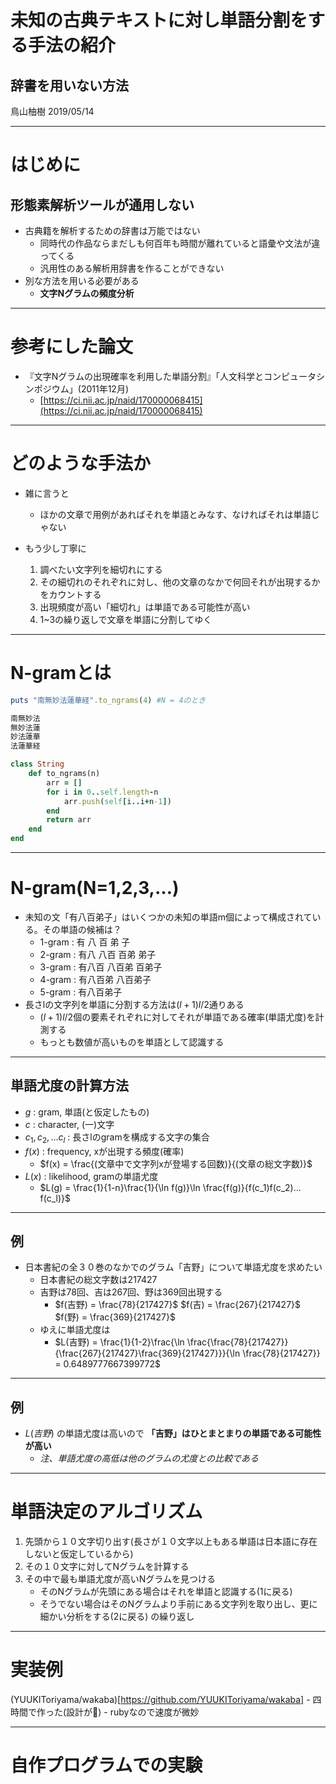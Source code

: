 # 未知の古典テキストに対し単語分割をする手法の紹介
## 辞書を用いない方法
鳥山柚樹
2019/05/14

---

# はじめに
## 形態素解析ツールが通用しない
- 古典籍を解析するための辞書は万能ではない
	- 同時代の作品ならまだしも何百年も時間が離れていると語彙や文法が違ってくる
	- 汎用性のある解析用辞書を作ることができない
- 別な方法を用いる必要がある
	- **文字Nグラムの頻度分析**

---

# 参考にした論文
- 『文字Nグラムの出現確率を利用した単語分割』「人文科学とコンピュータシンポジウム」(2011年12月)
	- [https://ci.nii.ac.jp/naid/170000068415](https://ci.nii.ac.jp/naid/170000068415)

---

# どのような手法か
- 雑に言うと
	- ほかの文章で用例があればそれを単語とみなす、なければそれは単語じゃない

- もう少し丁寧に
	1. 調べたい文字列を細切れにする
	2. その細切れのそれぞれに対し、他の文章のなかで何回それが出現するかをカウントする
	3. 出現頻度が高い「細切れ」は単語である可能性が高い
	4. 1~3の繰り返しで文章を単語に分割してゆく

---

# N-gramとは
```ruby
puts "南無妙法蓮華経".to_ngrams(4) #N = 4のとき

南無妙法
無妙法蓮
妙法蓮華
法蓮華経
```

```ruby:to_ngrams.rb
class String
	def to_ngrams(n)
		arr = []
		for i in 0..self.length-n
			arr.push(self[i..i+n-1])
		end
		return arr
	end
end
```

---

# N-gram(N=1,2,3,…)
- 未知の文「有八百弟子」はいくつかの未知の単語m個によって構成されている。その単語の候補は？
	- 1-gram : 有	八	百	弟	子
	- 2-gram : 有八	八百	百弟	弟子
	- 3-gram : 有八百	八百弟	百弟子
	- 4-gram : 有八百弟	八百弟子
	- 5-gram : 有八百弟子
- 長さlの文字列を単語に分割する方法は$(l+1)l/2$通りある
	- $(l+1)l/2$個の要素それぞれに対してそれが単語である確率(単語尤度)を計測する
	- もっとも数値が高いものを単語として認識する

---

## 単語尤度の計算方法
- $g$ : gram, 単語(と仮定したもの)
- $c$ : character, (一)文字
- $c_1,c_2,…c_l$ : 長さlのgramを構成する文字の集合
- $f(x)$ : frequency, xが出現する頻度(確率)
	- $f(x) = \frac{(文章中で文字列xが登場する回数)}{(文章の総文字数)}$
- $L(x)$ : likelihood, gramの単語尤度
	- $L(g) = \frac{1}{1-n}\frac{1}{\ln f(g)}\ln \frac{f(g)}{f(c_1)f(c_2)…f(c_l)}$

---

## 例
- 日本書紀の全３０巻のなかでのグラム「吉野」について単語尤度を求めたい
	- 日本書紀の総文字数は217427
	- 吉野は78回、吉は267回、野は369回出現する
		- $f(吉野) = \frac{78}{217427}$ $f(吉) = \frac{267}{217427}$ $f(野) = \frac{369}{217427}$
	- ゆえに単語尤度は
		- $L(吉野) = \frac{1}{1-2}\frac{\ln \frac{\frac{78}{217427}}{\frac{267}{217427}\frac{369}{217427}}}{\ln \frac{78}{217427}} = 0.6489777667399772$

---

## 例
- $L(吉野)$ の単語尤度は高いので **「吉野」はひとまとまりの単語である可能性が高い**
	- *注、単語尤度の高低は他のグラムの尤度との比較である*

---

# 単語決定のアルゴリズム
1. 先頭から１０文字切り出す(長さが１０文字以上もある単語は日本語に存在しないと仮定しているから)
2. その１０文字に対してNグラムを計算する
3. その中で最も単語尤度が高いNグラムを見つける
	- そのNグラムが先頭にある場合はそれを単語と認識する(1に戻る)
	- そうでない場合はそのNグラムより手前にある文字列を取り出し、更に細かい分析をする(2に戻る)
の繰り返し

---

# 実装例
(YUUKIToriyama/wakaba)[https://github.com/YUUKIToriyama/wakaba]
	- 四時間で作った(設計が💩)
	- rubyなので速度が微妙

---

# 自作プログラムでの実験
